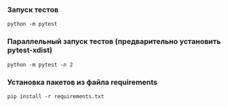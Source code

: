 ### Запуск тестов
`python -m pytest`

### Параллельный запуск тестов (предварительно установить pytest-xdist)
`python -m pytest -n 2`

### Установка пакетов из файла requirements
`pip install -r requirements.txt`